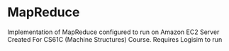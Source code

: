 MapReduce
=========

Implementation of MapReduce configured to run on Amazon EC2 Server
Created For CS61C (Machine Structures) Course. 
Requires Logisim to run

